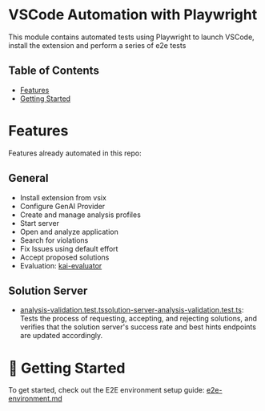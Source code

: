 # VSCode Automation with Playwright

This module contains automated tests using Playwright to launch VSCode, install the extension and
perform a series of e2e tests

## Table of Contents

- [Features](#features)
- [Getting Started](#-getting-started)

# Features

Features already automated in this repo:

## General

- Install extension from vsix
- Configure GenAI Provider
- Create and manage analysis profiles
- Start server
- Open and analyze application
- Search for violations
- Fix Issues using default effort
- Accept proposed solutions
- Evaluation: [kai-evaluator](kai-evaluator)

## Solution Server

- [analysis-validation.test.ts](e2e/tests/solution-server/analysis-validation.test.ts)[solution-server-analysis-validation.test.ts](e2e/tests/solution-server/solution-server-analysis-validation.test.ts):
  Tests the process of requesting, accepting, and rejecting solutions, and verifies that the
  solution server's success rate and best hints endpoints are updated accordingly.

# 🚀 Getting Started

To get started, check out the E2E environment setup
guide: [e2e-environment.md](docs/contrib/e2e-environment.md)



